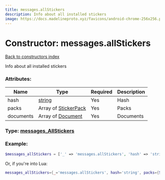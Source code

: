 ```yaml
---
title: messages.allStickers
description: Info about all installed stickers
image: https://docs.madelineproto.xyz/favicons/android-chrome-256x256.png
---
```

# Constructor: messages.allStickers  
[Back to constructors index](index.md)



Info about all installed stickers

### Attributes:

| Name     |    Type       | Required | Description |
|----------|---------------|----------|-------------|
|hash|[string](../types/string.md) | Yes|Hash|
|packs|Array of [StickerPack](../types/StickerPack.md) | Yes|Packs|
|documents|Array of [Document](../types/Document.md) | Yes|Documents|



### Type: [messages\_AllStickers](../types/messages_AllStickers.md)


### Example:

```php
$messages_allStickers = ['_' => 'messages.allStickers', 'hash' => 'string', 'packs' => [StickerPack, StickerPack], 'documents' => [Document, Document]];
```  


Or, if you're into Lua:

```lua
messages_allStickers={_='messages.allStickers', hash='string', packs={StickerPack}, documents={Document}}

```


